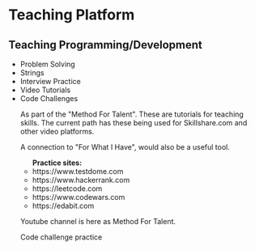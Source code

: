 <body>
  <h1>Teaching Platform </h1>
<h2>Teaching Programming/Development</h2>
  <ul>
<li>Problem Solving</li>
<li>Strings</li>
 <li>Interview Practice</li>
    <li>Video Tutorials</li>    
<li>Code Challenges</li>
    
  <p>As part of the "Method For Talent". These are tutorials for teaching skills. The current path has these being used for Skillshare.com and other video platforms.</p>  
  <p> A connection to "For What I Have", would also be a useful tool. </p> 

<ul><b>Practice sites:</b>
      <li>https://www.testdome.com</li>
      <li>https://www.hackerrank.com</li>
      <li>https://leetcode.com</li>
      <li>https://www.codewars.com</li>
      <li>https://edabit.com</li>
  </ul>
  <p> Youtube channel is here as Method For Talent.</p>
  <p>Code challenge practice </p>
</body>
